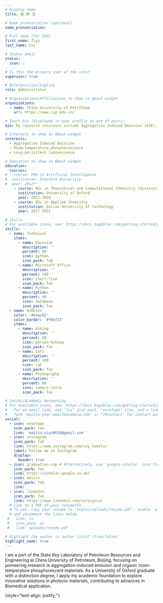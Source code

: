 ```yaml
---
# Display name
title: 崔 梓 玉

# Name pronunciation (optional)
name_pronunciation: 

# Full name (for SEO)
first_name: Ziyu
last_name: Cui

# Status emoji
status:
  icon: ☕️

# Is this the primary user of the site?
superuser: true

# Role/position/tagline
role: Administrator

# Organizations/Affiliations to show in About widget
organizations:
  - name: China University of Petroleum
    url: https://www.cup.edu.cn/

# Short bio (displayed in user profile at end of posts)
bio: My research interests include Aggregation Induced Emission (AIE), Room-temperature phosphorescence (RTP), Long-persistent luminescence and Biomedical application.

# Interests to show in About widget
interests:
  - Aggregation Induced Emission 
  - Room-temperature phosphorescence 
  - Long-persistent luminescence

# Education to show in About widget
education:
  courses:
# - course: PhD in Artificial Intelligence
#  institution: Stanford University
#  year: 2012**
    - course: MSc in Theoretical and Computational Chemistry (distinction degree)
      institution: University of Oxford
      year: 2021-2020
    - course: BSc in Applied Chemistry
      institution: Dalian University of Technology
      year: 2017-2021

# Skills
# For available icons, see: https://docs.hugoblox.com/getting-started/page-builder/#icons
skills:
  - name: Technical
    items:
      - name: Gaussian
        description: ''
        percent: 80
        icon: python
        icon_pack: fab
      - name: Microsoft Office
        description: ''
        percent: 100
        icon: chart-line
        icon_pack: fas
      - name: Python
        description: ''
        percent: 40
        icon: database
        icon_pack: fas
  - name: Hobbies
    color: '#eeac02'
    color_border: '#f0bf23'
    items:
      - name: Hiking
        description: ''
        percent: 60
        icon: person-hiking
        icon_pack: fas
      - name: Cats
        description: ''
        percent: 100
        icon: cat
        icon_pack: fas
      - name: Photography
        description: ''
        percent: 80
        icon: camera-retro
        icon_pack: fas

# Social/Academic Networking
# For available icons, see: https://docs.hugoblox.com/getting-started/page-builder/#icons
#   For an email link, use "fas" icon pack, "envelope" icon, and a link in the
#   form "mailto:your-email@example.com" or "/#contact" for contact widget.
social:
  - icon: envelope
    icon_pack: fas
    link: 'mailto:ziyu0610@gmail.com'
  - icon: instagram
    icon_pack: fab
    link: https://www.instagram.com/czy_tweety/
    label: Follow me on Instagram
    display:
      header: true
  - icon: graduation-cap # Alternatively, use `google-scholar` icon from `ai` icon pack
    icon_pack: fas
    link: https://scholar.google.co.uk/
  - icon: weixin
    icon_pack: fab
    link: 
  - icon: linkedin
    icon_pack: fab
    link: https://www.linkedin.com/in/ziyucui
  # Link to a PDF of your resume/CV.
  # To use: copy your resume to `static/uploads/resume.pdf`, enable `ai` icons in `params.yaml`,
  # and uncomment the lines below.
 # - icon: cv
 #   icon_pack: ai
 #   link: uploads/resume.pdf

# Highlight the author in author lists? (true/false)
highlight_name: true
---
```


I am a part of the State Key Laboratory of Petroleum Resources and Engineering at China University of Petroleum, Beijing, focusing on pioneering research in aggregation-induced emission and organic room-temperature phosphorescent materials. As a University of Oxford graduate with a distinction degree, I apply my academic foundation to explore innovative solutions in photonic materials, contributing to advances in Biomedical application.

{style="text-align: justify;"}
